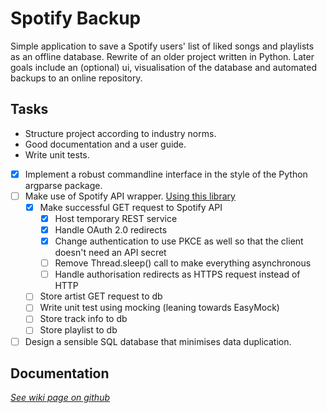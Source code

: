 # Spotify Backup

Simple application to save a Spotify users' list of liked songs and
playlists as an offline database. Rewrite of an older project written in
Python. Later goals include an (optional) ui, visualisation of the
database and automated backups to an online repository.

## Tasks

- Structure project according to industry norms.
- Good documentation and a user guide.
- Write unit tests.
- [x] Implement a robust commandline interface in the style of the Python argparse package.
- [ ] Make use of Spotify API wrapper. [Using this library](
  https://github.com/spotify-web-api-java/spotify-web-api-java/)
  - [x] Make successful GET request to Spotify API
    - [x] Host temporary REST service
    - [x] Handle OAuth 2.0 redirects
    - [x] Change authentication to use PKCE as well so that the client doesn't need an API secret
    - [ ] Remove Thread.sleep() call to make everything asynchronous
    - [ ] Handle authorisation redirects as HTTPS request instead of HTTP
  - [ ] Store artist GET request to db
  - [ ] Write unit test using mocking (leaning towards EasyMock)
  - [ ] Store track info to db
  - [ ] Store playlist to db
- [ ] Design a sensible SQL database that minimises data duplication.

## Documentation

[*See wiki page on github*](https://github.com/JorritScholten/SpotifyBackup/wiki)
